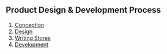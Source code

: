 ## Product Design & Development Process

1. [Conception](exercises/conception.md)
2. [Design](exercises/design.md)
3. [Writing Stores](exercises/story-time.md)
4. [Development](exercises/development.md)



